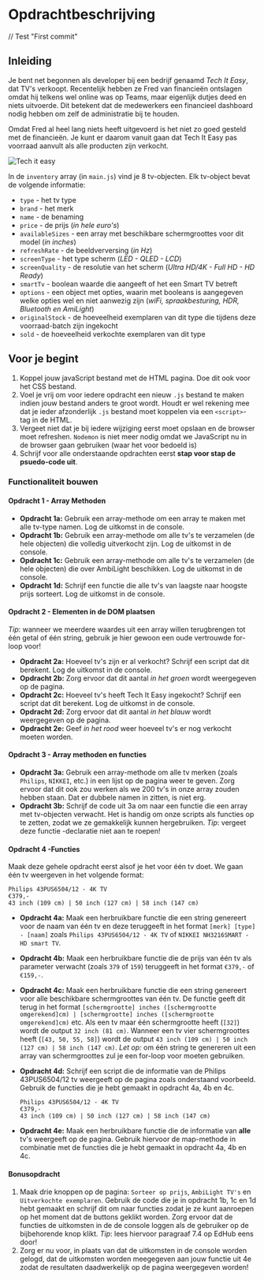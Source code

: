 # Opdrachtbeschrijving
// Test "First commit"

## Inleiding

Je bent net begonnen als developer bij een bedrijf genaamd _Tech It Easy_, dat TV's verkoopt. Recentelijk hebben ze Fred
van financieën ontslagen omdat hij telkens wel online was op Teams, maar eigenlijk dutjes deed en niets uitvoerde. Dit
betekent dat de medewerkers een financieel dashboard nodig hebben om zelf de administratie bij te houden.

Omdat Fred al heel lang niets heeft uitgevoerd is het niet zo goed gesteld met de financieën. Je kunt er daarom vanuit
gaan dat Tech It Easy pas voorraad aanvult als alle producten zijn verkocht.

![Tech it easy](./assets/tech_it_easy.png)

In de `inventory` array (in `main.js`) vind je 8 tv-objecten. Elk tv-object bevat de volgende informatie:

* `type` - het tv type
* `brand` - het merk
* `name` - de benaming
* `price` - de prijs (_in hele euro's_)
* `availableSizes` - een array met beschikbare schermgroottes voor dit model (_in inches_)
* `refreshRate` - de beeldverversing (_in Hz_)
* `screenType` - het type scherm (_LED - QLED - LCD_)
* `screenQuality` - de resolutie van het scherm (_Ultra HD/4K - Full HD - HD Ready_)
* `smartTv` - boolean waarde die aangeeft of het een Smart TV betreft
* `options` - een object met opties, waarin met booleans is aangegeven welke opties wel en niet aanwezig zijn (_wiFi,
  spraakbesturing, HDR, Bluetooth en AmiLight_)
* `originalStock` - de hoeveelheid exemplaren van dit type die tijdens deze voorraad-batch zijn ingekocht
* `sold` - de hoeveelheid verkochte exemplaren van dit type

## Voor je begint

1. Koppel jouw javaScript bestand met de HTML pagina. Doe dit ook voor het CSS bestand.
2. Voel je vrij om voor iedere opdracht een nieuw `.js` bestand te maken indien jouw bestand anders te groot wordt.
   Houdt er wel rekening mee dat je ieder afzonderlijk `.js` bestand moet koppelen via een `<script>`-tag in de HTML.
3. Vergeet niet dat je bij iedere wijziging eerst moet opslaan en de browser moet refreshen. `Nodemon` is niet meer
   nodig omdat we JavaScript nu in de browser gaan gebruiken (waar het voor bedoeld is)
4. Schrijf voor alle onderstaande opdrachten eerst **stap voor stap de psuedo-code uit**.

### Functionaliteit bouwen

#### Opdracht 1 - Array Methoden

* **Opdracht 1a:** Gebruik een array-methode om een array te maken met alle tv-type namen. Log de uitkomst in de
  console.
* **Opdracht 1b:** Gebruik een array-methode om alle tv's te verzamelen (de hele objecten) die volledig uitverkocht
  zijn. Log de uitkomst in de console.
* **Opdracht 1c:** Gebruik een array-methode om alle tv's te verzamelen (de hele objecten) die over AmbiLight
  beschikken. Log de uitkomst in de console.
* **Opdracht 1d:** Schrijf een functie die alle tv's van laagste naar hoogste prijs sorteert. Log de uitkomst in de
  console.

#### Opdracht 2 - Elementen in de DOM plaatsen

_Tip_: wanneer we meerdere waardes uit een array willen terugbrengen tot één getal of één string, gebruik je hier gewoon
een oude vertrouwde for-loop voor!

* **Opdracht 2a:** Hoeveel tv's zijn er al verkocht? Schrijf een script dat dit berekent. Log de uitkomst in de console.
* **Opdracht 2b:** Zorg ervoor dat dit aantal _in het groen_ wordt weergegeven op de pagina.
* **Opdracht 2c:** Hoeveel tv's heeft Tech It Easy ingekocht? Schrijf een script dat dit berekent. Log de uitkomst in de
  console.
* **Opdracht 2d:** Zorg ervoor dat dit aantal _in het blauw_ wordt weergegeven op de pagina.
* **Opdracht 2e:** Geef _in het rood_ weer hoeveel tv's er nog verkocht moeten worden.

#### Opdracht 3 - Array methoden en functies

* **Opdracht 3a:** Gebruik een array-methode om alle tv merken (zoals `Philips`, `NIKKEI`, etc.) in een lijst op de
  pagina weer te geven. Zorg ervoor dat dit ook zou werken als we 200 tv's in onze array zouden hebben staan. Dat er
  dubbele namen in zitten, is niet erg.
* **Opdracht 3b:** Schrijf de code uit 3a om naar een functie die een array met tv-objecten verwacht. Het is handig om
  onze scripts als functies op te zetten, zodat we ze gemakkelijk kunnen hergebruiken. _Tip_: vergeet deze functie
  -declaratie niet aan te roepen!

#### Opdracht 4 -Functies

Maak deze gehele opdracht eerst alsof je het voor één tv doet. We gaan één tv weergeven in het volgende format:

  ```
  Philips 43PUS6504/12 - 4K TV
  €379,-
  43 inch (109 cm) | 50 inch (127 cm) | 58 inch (147 cm)
  ```

* **Opdracht 4a:** Maak een herbruikbare functie die een string genereert voor de naam van één tv en deze teruggeeft in het format `[merk] [type] - [naam]` zoals `Philips 43PUS6504/12 - 4K TV` of `NIKKEI NH3216SMART - HD smart TV`.

* **Opdracht 4b:** Maak een herbruikbare functie die de prijs van één tv als parameter verwacht (zoals `379` of `159`) teruggeeft in het format `€379,-` of `€159,-`.

* **Opdracht 4c:** Maak een herbruikbare functie die een string genereert voor alle beschikbare schermgroottes van één tv. De functie geeft dit terug in het format `[schermgrootte] inches ([schermgrootte omgerekend]cm) | [schermgrootte] inches ([schermgrootte omgerekend]cm)`
  etc. Als een tv maar één schermgrootte heeft (`[32]`) wordt de output `32 inch (81 cm)`. Wanneer een tv vier
  schermgroottes heeft (`[43, 50, 55, 58]`) wordt de output `43 inch (109 cm) | 50 inch (127 cm) | 58 inch (147 cm)`. _Let op:_ om één string te genereren uit een array van schermgroottes zul je een for-loop voor moeten gebruiken.

* **Opdracht 4d:** Schrijf een script die de informatie van de Philips 43PUS6504/12 tv weergeeft op de pagina zoals onderstaand voorbeeld. Gebruik de functies die je hebt gemaakt in opdracht 4a, 4b en 4c.

  ```
  Philips 43PUS6504/12 - 4K TV
  €379,-
  43 inch (109 cm) | 50 inch (127 cm) | 58 inch (147 cm)
  ```

* **Opdracht 4e:** Maak een herbruikbare functie die de informatie van **alle** tv's weergeeft op de pagina. Gebruik hiervoor de map-methode in combinatie met de functies die je hebt gemaakt in opdracht 4a, 4b en 4c.

#### Bonusopdracht

1. Maak drie knoppen op de pagina: `Sorteer op prijs`, `AmbiLight TV's` en `Uitverkochte exemplaren`. Gebruik de code
   die je in opdracht 1b, 1c en 1d hebt gemaakt en schrijf dit om naar functies zodat je ze kunt aanroepen op het moment
   dat de buttons geklikt worden. Zorg ervoor dat de functies de uitkomsten in de de console loggen als de gebruiker op
   de bijbehorende knop klikt. _Tip_: lees hiervoor paragraaf 7.4 op EdHub eens door!
2. Zorg er nu voor, in plaats van dat de uitkomsten in de console worden gelogd, dat de uitkomsten worden meegegeven aan
   jouw functie uit 4e zodat de resultaten daadwerkelijk op de pagina weergegeven worden!
